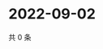 # 2022-09-02

共 0 条

<!-- BEGIN WEIBO -->
<!-- 最后更新时间 Fri Sep 02 2022 19:15:31 GMT+0800 (China Standard Time) -->

<!-- END WEIBO -->
